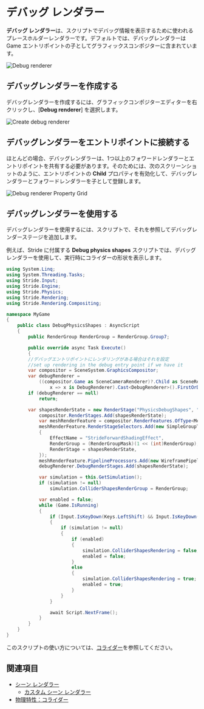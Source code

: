 # デバッグ レンダラー
<!--
# Debug renderer
-->

**デバッグ レンダラー**は、スクリプトでデバッグ情報を表示するために使われるプレースホルダーレンダラーです。デフォルトでは、デバッグレンダラーは Game エントリポイントの子としてグラフィックスコンポジターに含まれています。
<!--
The **debug renderer** is a placeholder renderer you can use with scripts to print debug information. By default, the debug renderer is included in the graphics compositor as a child of the game entry point.
-->

![Debug renderer](media/debug-renderer.png)

## デバッグレンダラーを作成する
<!--
## Create a debug renderer
-->

デバッグレンダラーを作成するには、グラフィックコンポジターエディターを右クリックし、[**Debug renderer**] を選択します。
<!--
To create a debug renderer, right-click the graphics compositor editor and select **Debug renderer**.
-->

![Create debug renderer](media/create-debug-renderer.png)

## デバッグレンダラーをエントリポイントに接続する
<!--
## Connect a debug renderer to an entry point
-->

ほとんどの場合、デバッグレンダラーは、1つ以上のフォワードレンダラーとエントリポイントを共有する必要があります。そのためには、次のスクリーンショットのように、エントリポイントの **Child** プロパティを有効化して、デバッグレンダラーとフォワードレンダラーを子として登録します。
<!--
In most cases, you want the debug renderer to share an entry point with one or more forward renderers. To do this, use a **scene renderer collection** and select the debug renderer and forward renderer(s) as children, as in the screenshot below:
-->

![Debug renderer Property Grid](media/debug-renderer-property-setup.png)

## デバッグレンダラーを使用する
<!--
## Use a debug renderer
-->

デバッグレンダラーを使用するには、スクリプトで、それを参照してデバッグレンダーステージを追加します。
<!--
To use the debug renderer, reference it in your script and add debug render stages.
-->

例えば、Stride に付属する **Debug physics shapes** スクリプトでは、デバッグレンダラーを使用して、実行時にコライダーの形状を表示します。
<!--
For example, the **Debug physics shapes** script included in Stride uses the debug renderer to display collider shapes at runtime.
-->

```cs
using System.Linq;
using System.Threading.Tasks;
using Stride.Input;
using Stride.Engine;
using Stride.Physics;
using Stride.Rendering;
using Stride.Rendering.Compositing;

namespace MyGame
{
    public class DebugPhysicsShapes : AsyncScript
    {
        public RenderGroup RenderGroup = RenderGroup.Group7;

        public override async Task Execute()
        {
        //デバッグエントリポイントにレンダリングがある場合はそれを設定
        //set up rendering in the debug entry point if we have it
        var compositor = SceneSystem.GraphicsCompositor;
        var debugRenderer =
            ((compositor.Game as SceneCameraRenderer)?.Child as SceneRendererCollection)?.Children.Where(
                x => x is DebugRenderer).Cast<DebugRenderer>().FirstOrDefault();
        if (debugRenderer == null)
            return;

        var shapesRenderState = new RenderStage("PhysicsDebugShapes", "Main");
            compositor.RenderStages.Add(shapesRenderState);
            var meshRenderFeature = compositor.RenderFeatures.OfType<MeshRenderFeature>().First();
            meshRenderFeature.RenderStageSelectors.Add(new SimpleGroupToRenderStageSelector
            {
                EffectName = "StrideForwardShadingEffect",
                RenderGroup = (RenderGroupMask)(1 << (int)RenderGroup),
                RenderStage = shapesRenderState,
            });
            meshRenderFeature.PipelineProcessors.Add(new WireframePipelineProcessor { RenderStage = shapesRenderState });
            debugRenderer.DebugRenderStages.Add(shapesRenderState);

            var simulation = this.GetSimulation();
            if (simulation != null)
                simulation.ColliderShapesRenderGroup = RenderGroup;

            var enabled = false;
            while (Game.IsRunning)
            {
                if (Input.IsKeyDown(Keys.LeftShift) && Input.IsKeyDown(Keys.LeftCtrl) && Input.IsKeyReleased(Keys.P))
                {
                    if (simulation != null)
                    {
                        if (enabled)
                        {
                            simulation.ColliderShapesRendering = false;
                            enabled = false;
                        }
                        else
                        {
                            simulation.ColliderShapesRendering = true;
                            enabled = true;
                        }
                    }
                }

                await Script.NextFrame();
            }
        }
    }
}
```

このスクリプトの使い方については、[コライダー](../../physics/colliders.md)を参照してください。
<!--
For information about how to use this script, see [Colliders](../../physics/colliders.md).
-->

## 関連項目
<!--
## See also
-->

* [シーン レンダラー](scene-renderers.md)
    * [カスタム シーン レンダラー](custom-scene-renderers.md)
* [物理特性：コライダー](../../physics/colliders.md)

<!--
* [Scene renderers](scene-renderers.md)
    * [Custom scene renders](custom-scene-renderers.md)
* [Physics — Colliders](../../physics/colliders.md)
-->